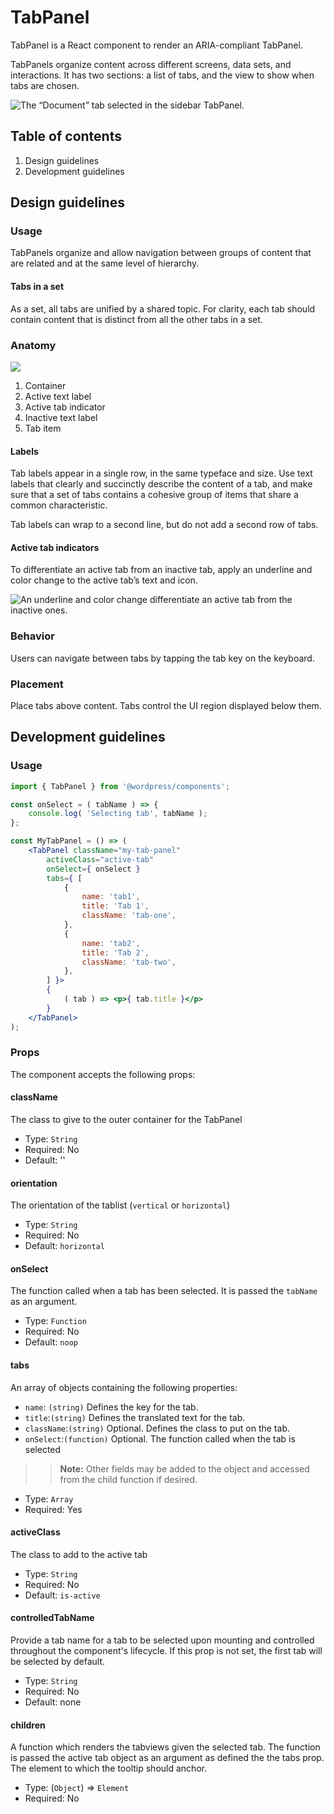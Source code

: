 # TabPanel

TabPanel is a React component to render an ARIA-compliant TabPanel. 

TabPanels organize content across different screens, data sets, and interactions. It has two sections: a list of tabs, and the view to show when tabs are chosen. 

![The “Document” tab selected in the sidebar TabPanel.](https://wordpress.org/gutenberg/files/2019/01/s_E36D9C9B8FFA15A1A8CE224E422535A12B016F88884089575F9998E52016A49F_1541785098230_TabPanel.png)

## Table of contents

1. Design guidelines
2. Development guidelines

## Design guidelines

### Usage

TabPanels organize and allow navigation between groups of content that are related and at the same level of hierarchy.

#### Tabs in a set
As a set, all tabs are unified by a shared topic. For clarity, each tab should contain content that is distinct from all the other tabs in a set. 

### Anatomy

![](https://wordpress.org/gutenberg/files/2019/01/s_E36D9C9B8FFA15A1A8CE224E422535A12B016F88884089575F9998E52016A49F_1541787297310_TabPanelAnatomy.png)

1. Container
2. Active text label
3. Active tab indicator
4. Inactive text label
5. Tab item

#### Labels

Tab labels appear in a single row, in the same typeface and size. Use text labels that clearly and succinctly describe the content of a tab, and make sure that a set of tabs contains a cohesive group of items that share a common characteristic.

Tab labels can wrap to a second line, but do not add a second row of tabs.

#### Active tab indicators

To differentiate an active tab from an inactive tab, apply an underline and color change to the active tab’s text and icon.

![An underline and color change differentiate an active tab from the inactive ones.](https://wordpress.org/gutenberg/files/2019/01/s_E36D9C9B8FFA15A1A8CE224E422535A12B016F88884089575F9998E52016A49F_1541787691601_TabPanelActiveTab.png)

### Behavior

Users can navigate between tabs by tapping the tab key on the keyboard.

### Placement

Place tabs above content. Tabs control the UI region displayed below them.

## Development guidelines

### Usage

```jsx
import { TabPanel } from '@wordpress/components';

const onSelect = ( tabName ) => {
	console.log( 'Selecting tab', tabName );
};

const MyTabPanel = () => (
	<TabPanel className="my-tab-panel"
		activeClass="active-tab"
		onSelect={ onSelect }
		tabs={ [
			{
				name: 'tab1',
				title: 'Tab 1',
				className: 'tab-one',
			},
			{
				name: 'tab2',
				title: 'Tab 2',
				className: 'tab-two',
			},
		] }>
		{
			( tab ) => <p>{ tab.title }</p>
		}
	</TabPanel>
);
```

### Props

The component accepts the following props:

#### className

The class to give to the outer container for the TabPanel

- Type: `String`
- Required: No
- Default: ''

#### orientation

The orientation of the tablist (`vertical` or `horizontal`)

- Type: `String`
- Required: No
- Default: `horizontal`

#### onSelect

The function called when a tab has been selected. It is passed the `tabName` as an argument.

- Type: `Function`
- Required: No
- Default: `noop`

#### tabs

An array of objects containing the following properties:

- `name`: `(string)` Defines the key for the tab.
- `title`:`(string)` Defines the translated text for the tab.
- `className`:`(string)` Optional. Defines the class to put on the tab.
- `onSelect`:`(function)` Optional. The function called when the tab is selected

>> **Note:** Other fields may be added to the object and accessed from the child function if desired.

- Type: `Array`
- Required: Yes

#### activeClass

The class to add to the active tab

- Type: `String`
- Required: No
- Default: `is-active`

#### controlledTabName

Provide a tab name for a tab to be selected upon mounting and controlled throughout the component's lifecycle. If this prop is not set, the first tab will be selected by default.

- Type: `String`
- Required: No
- Default: none

#### children

A function which renders the tabviews given the selected tab. The function is passed the active tab object as an argument as defined the the tabs prop.
The element to which the tooltip should anchor.

- Type: (`Object`) => `Element`
- Required: No
